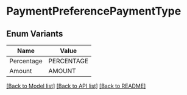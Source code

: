 # PaymentPreferencePaymentType

## Enum Variants

| Name | Value |
|---- | -----|
| Percentage | PERCENTAGE |
| Amount | AMOUNT |


[[Back to Model list]](../README.md#documentation-for-models) [[Back to API list]](../README.md#documentation-for-api-endpoints) [[Back to README]](../README.md)


